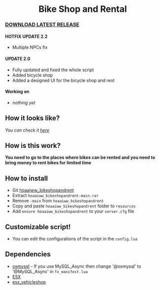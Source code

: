 <h1 align='center'>Bike Shop and Rental</a></h1>

### [DOWNLOAD LATEST RELEASE](https://github.com/hoaaiww/hoaaiww_bikeshopandrent/releases/latest)

#### HOTFIX UPDATE 2.2
* Multiple NPCs fix

#### UPDATE 2.0
* Fully updated and fixed the whole script
* Added bicycle shop
* Added a designed UI for the bicycle shop and rent

#### Working on
* *nothing yet*

## How it looks like?
*You can check it [here](https://forum.cfx.re/t/release-arp-bike-rental-advanced-fivem-bike-rental/4767386)*
## How is this work?

**You need to go to the places where bikes can be rented and you need to bring money to rent bikes for limited time**

## How to install

* Git [hoaaiww_bikeshopandrent](https://github.com/hoaaiww/hoaaiww_bikeshopandrent/releases)
* Extract ```hoaaiww_bikeshopandrent-main.rar```
* Remove ```-main``` from ```hoaaiww_bikeshopandrent```
* Copy and paste ```hoaaiww_bikeshopandrent``` folder to ```resources```
* Add ```ensure hoaaiww_bikeshopandrent``` to your ```server.cfg``` file

## Customizable script!

* You can edit the configurations of the script in the ```config.lua```

## Dependencies

* [oxmysql](https://github.com/overextended/oxmysql) - If you use MySQL_Async then change '@oxmysql' to '@MySQL_Async' in `fx_manifest.lua`
* [ESX](https://github.com/esx-framework/esx-legacy.git)
* [esx_vehicleshop](https://github.com/esx-framework/esx-legacy/tree/main/%5Besx_addons%5D/esx_vehicleshop)
